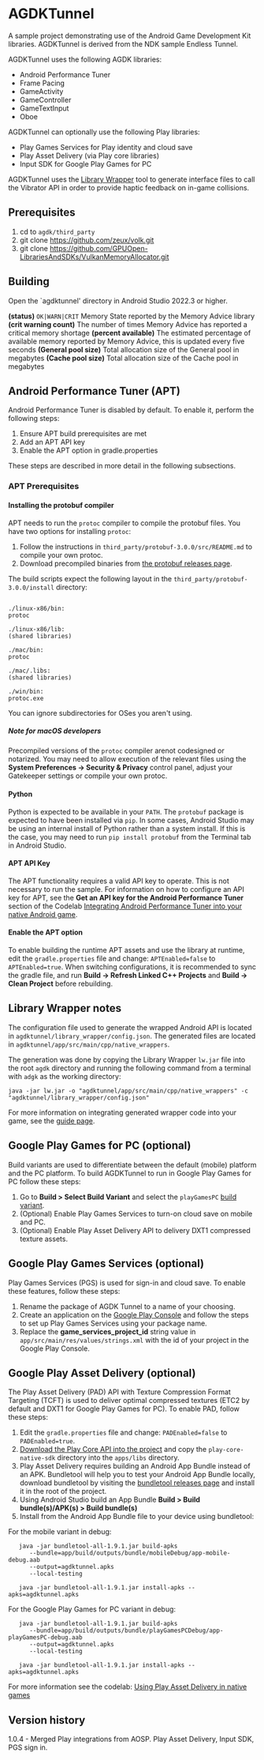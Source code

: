 # AGDKTunnel

A sample project demonstrating use of the Android Game Development Kit libraries.
AGDKTunnel is derived from the NDK sample Endless Tunnel.

AGDKTunnel uses the following AGDK libraries:

* Android Performance Tuner
* Frame Pacing
* GameActivity
* GameController
* GameTextInput
* Oboe

AGDKTunnel can optionally use the following Play libraries:

* Play Games Services for Play identity and cloud save
* Play Asset Delivery (via Play core libraries)
* Input SDK for Google Play Games for PC

AGDKTunnel uses the [Library Wrapper](https://developer.android.com/games/develop/custom/wrapper)
tool to generate interface files to call the Vibrator API in order to provide haptic
feedback on in-game collisions.

## Prerequisites

1. cd to `agdk/third_party`
2. git clone https://github.com/zeux/volk.git
3. git clone https://github.com/GPUOpen-LibrariesAndSDKs/VulkanMemoryAllocator.git

## Building

Open the `agdktunnel' directory in Android Studio 2022.3 or higher.

**(status)**
`OK|WARN|CRIT`
Memory State reported by the Memory Advice library
**(crit warning count)**
The number of times Memory Advice has reported a critical memory shortage
**(percent available)**
The estimated percentage of available memory reported by Memory Advice, this
is updated every five seconds
**(General pool size)**
Total allocation size of the General pool in megabytes
**(Cache pool size)**
Total allocation size of the Cache pool in megabytes

## Android Performance Tuner (APT)

Android Performance Tuner is disabled by default. To enable it, perform the following steps:

1. Ensure APT build prerequisites are met
2. Add an APT API key
3. Enable the APT option in gradle.properties

These steps are described in more detail in the following subsections.

### APT Prerequisites

#### Installing the protobuf compiler

APT needs to run the `protoc` compiler to compile the protobuf files. You have
two options for installing `protoc`:

1. Follow the instructions in `third_party/protobuf-3.0.0/src/README.md` to compile
your own protoc.
2. Download precompiled binaries from [the protobuf releases page](https://github.com/protocolbuffers/protobuf/releases/tag/v3.0.0).

The build scripts expect the following layout in the `third_party/protobuf-3.0.0/install` directory:

```

./linux-x86/bin:
protoc

./linux-x86/lib:
(shared libraries)

./mac/bin:
protoc

./mac/.libs:
(shared libraries)

./win/bin:
protoc.exe

```

You can ignore subdirectories for OSes you aren't using.

##### Note for macOS developers

Precompiled versions of the `protoc` compiler arenot codesigned or notarized.
You may need to allow execution of the relevant
files using the **System Preferences -> Security & Privacy** control panel, adjust your
Gatekeeper settings or compile your own protoc.

#### Python

Python is expected to be available in your `PATH`. The `protobuf` package is
expected to have been installed via `pip`. In some cases, Android Studio may be using an internal
install of Python rather than a system install. If this is the case, you may need to run
`pip install protobuf` from the Terminal tab in Android Studio.

#### APT API Key

The APT functionality requires a valid API key to operate. This is not
necessary to run the sample. For information on how to configure an API key
for APT, see the **Get an API key for the Android Performance Tuner**
section of the Codelab [Integrating Android Performance Tuner into your native Android game](https://developer.android.com/codelabs/android-performance-tuner-native#1).

#### Enable the APT option

To enable building the runtime APT assets and use the library at runtime, edit the
`gradle.properties` file and change: `APTEnabled=false` to `APTEnabled=true`. When switching
configurations, it is recommended to sync the gradle file, and run
**Build -> Refresh Linked C++ Projects** and **Build -> Clean Project** before rebuilding.

## Library Wrapper notes

The configuration file used to generate the wrapped Android API is located in
`agdktunnel/library_wrapper/config.json`. The generated files are located in
`agdktunnel/app/src/main/cpp/native_wrappers`.

The generation was done by copying the Library Wrapper `lw.jar` file into the root `agdk` directory
and running the following command from a terminal with `adgk` as the working directory:

`java -jar lw.jar -o "agdktunnel/app/src/main/cpp/native_wrappers" -c "agdktunnel/library_wrapper/config.json"`

For more information on integrating generated wrapper code into your game, see the
[guide page](https://developer.android.com/games/develop/custom/wrapper-guide).

## Google Play Games for PC (optional)

Build variants are used to differentiate between the default (mobile) platform
and the PC platform. To build AGDKTunnel to run in Google Play Games for PC follow these steps:

1. Go to **Build > Select Build Variant** and select the `playGamesPC` [build variant](https://developer.android.com/studio/build/build-variants).
2. (Optional) Enable Play Games Services to turn-on cloud save on mobile and PC.
3. (Optional) Enable Play Asset Delivery API to delivery DXT1 compressed texture assets.

## Google Play Games Services (optional)

Play Games Services (PGS) is used for sign-in and cloud save. To enable these features, follow these steps:

1. Rename the package of AGDK Tunnel to a name of your choosing.
2. Create an application on the [Google Play Console](https://play.google.com/console/about/?) and follow the steps to set up Play Games Services using your package name.
3. Replace the **game_services_project_id** string value in `app/src/main/res/values/strings.xml` with the id of your project in the Google Play Console.

## Google Play Asset Delivery (optional)

The Play Asset Delivery (PAD) API with Texture Compression Format Targeting (TCFT) is used to
deliver optimal compressed textures (ETC2 by default and DXT1 for Google Play Games for PC). To
enable PAD, follow these steps:

1. Edit the `gradle.properties` file and change: `PADEnabled=false` to `PADEnabled=true`.
2. [Download the Play Core API into the project](https://developer.android.com/guide/playcore#native)
   and copy the `play-core-native-sdk` directory into the `apps/libs` directory.
3. Play Asset Delivery requires building an Android App Bundle instead of an APK. Bundletool will
   help you to test your Android App Bundle locally, download bundletool by visiting the
   [bundletool releases page](https://github.com/google/bundletool/releases) and install it in the
   root of the project.
4. Using Android Studio build an App Bundle **Build > Build bundle(s)/APK(s) > Build bundle(s)**
5. Install from the Android App Bundle file to your device using bundletool:

For the mobile variant in debug:

```
   java -jar bundletool-all-1.9.1.jar build-apks
      --bundle=app/build/outputs/bundle/mobileDebug/app-mobile-debug.aab
      --output=agdktunnel.apks
      --local-testing
   
   java -jar bundletool-all-1.9.1.jar install-apks --apks=agdktunnel.apks
```

For the Google Play Games for PC variant in debug:

```
   java -jar bundletool-all-1.9.1.jar build-apks
      --bundle=app/build/outputs/bundle/playGamesPCDebug/app-playGamesPC-debug.aab
      --output=agdktunnel.apks
      --local-testing
   
   java -jar bundletool-all-1.9.1.jar install-apks --apks=agdktunnel.apks
```

For more information see the codelab: [Using Play Asset Delivery in native games](https://developer.android.com/codelabs/native-gamepad#0)

## Version history

1.0.4 - Merged Play integrations from AOSP. Play Asset Delivery,
        Input SDK, PGS sign in.
